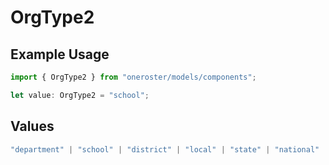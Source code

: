 # OrgType2

## Example Usage

```typescript
import { OrgType2 } from "oneroster/models/components";

let value: OrgType2 = "school";
```

## Values

```typescript
"department" | "school" | "district" | "local" | "state" | "national"
```